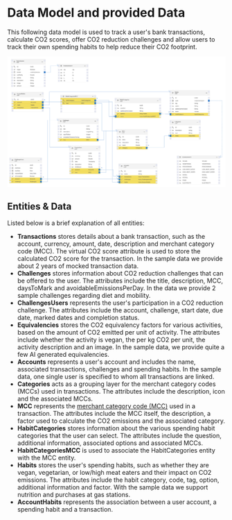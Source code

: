 # Data Model and provided Data

This following data model is used to track a user's bank transactions, calculate CO2 scores, offer CO2 reduction challenges and allow users to track their own spending habits to help reduce their CO2 footprint.

![data-model](./assets/carbon_data_model.png)

## Entities & Data

Listed below is a brief explanation of all entities:

- **Transactions** stores details about a bank transaction, such as the account, currency, amount, date, description and merchant category code (MCC). The virtual CO2 score attribute is used to store the calculated CO2 score for the transaction. In the sample data we provide about 2 years of mocked transaction data.
- **Challenges** stores information about CO2 reduction challenges that can be offered to the user. The attributes include the title, description, MCC, daysToMark and avoidableEmissionsPerDay. In the data we provide 2 sample challenges regarding diet and mobility.
- **ChallengesUsers** represents the user's participation in a CO2 reduction challenge. The attributes include the account, challenge, start date, due date, marked dates and completion status.
- **Equivalencies** stores the CO2 equivalency factors for various activities, based on the amount of CO2 emitted per unit of activity. The attributes include whether the activity is vegan, the per kg CO2 per unit, the activity description and an image. In the sample data, we provide quite a few AI generated equivalencies.
- **Accounts** represents a user's account and includes the name, associated transactions, challenges and spending habits. In the sample data, one single user is specified to whom all transactions are linked.
- **Categories** acts as a grouping layer for the merchant category codes (MCCs) used in transactions. The attributes include the description, icon and the associated MCCs.
- **MCC** represents the [merchant category code (MCC)](https://en.wikipedia.org/wiki/Merchant_category_code) used in a transaction. The attributes include the MCC itself, the description, a factor used to calculate the CO2 emissions and the associated category.
- **HabitCategories** stores information about the various spending habit categories that the user can select. The attributes include the question, additional information, associated options and associated MCCs.
- **HabitCategoriesMCC** is used to associate the HabitCategories entity with the MCC entity.
- **Habits** stores the user's spending habits, such as whether they are vegan, vegetarian, or low/high meat eaters and their impact on CO2 emissions. The attributes include the habit category, code, tag, option, additional information and factor. With the sample data we support nutrition and purchases at gas stations.
- **AccountHabits** represents the association between a user account, a spending habit and a transaction.
